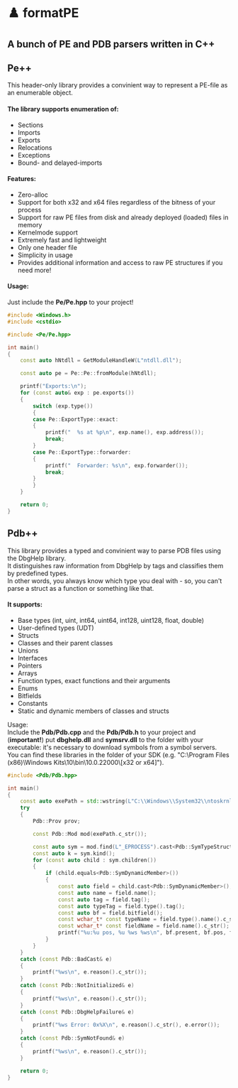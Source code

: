 # ♟️ format**PE**
## A bunch of PE and PDB parsers written in C++
## **Pe++**
This header-only library provides a convinient way to represent a PE-file as an enumerable object.  
#### The library supports enumeration of:
* Sections
* Imports
* Exports
* Relocations
* Exceptions
* Bound- and delayed-imports

#### Features:
* Zero-alloc
* Support for both x32 and x64 files regardless of the bitness of your process
* Support for raw PE files from disk and already deployed (loaded) files in memory
* Kernelmode support
* Extremely fast and lightweight
* Only one header file
* Simplicity in usage
* Provides additional information and access to raw PE structures if you need more!

#### Usage:
Just include the **Pe/Pe.hpp** to your project!
```cpp
#include <Windows.h>
#include <cstdio>

#include <Pe/Pe.hpp>

int main()
{
    const auto hNtdll = GetModuleHandleW(L"ntdll.dll");

    const auto pe = Pe::Pe::fromModule(hNtdll);

    printf("Exports:\n");
    for (const auto& exp : pe.exports())
    {
        switch (exp.type())
        {
        case Pe::ExportType::exact:
        {
            printf("  %s at %p\n", exp.name(), exp.address());
            break;
        }
        case Pe::ExportType::forwarder:
        {
            printf("  Forwarder: %s\n", exp.forwarder());
            break;
        }
        }
    }

    return 0;
}
```

## **Pdb++**
This library provides a typed and convinient way to parse PDB files using the DbgHelp library.  
It distinguishes raw information from DbgHelp by tags and classifies them by predefined types.  
In other words, you always know which type you deal with - so, you can't parse a struct as a function or something like that.  
#### It supports:
* Base types (int, uint, int64, uint64, int128, uint128, float, double)
* User-defined types (UDT)
* Structs
* Classes and their parent classes
* Unions
* Interfaces
* Pointers
* Arrays
* Function types, exact functions and their arguments
* Enums
* Bitfields
* Constants
* Static and dynamic members of classes and structs

Usage:  
Include the **Pdb/Pdb.cpp** and the **Pdb/Pdb.h** to your project and (**important!**) put **dbghelp.dll** and **symsrv.dll** to the folder with your executable: it's necessary to download symbols from a symbol servers.  
You can find these libraries in the folder of your SDK (e.g. "C:\Program Files (x86)\Windows Kits\10\bin\10.0.22000\\[x32 or x64]").
```cpp
#include <Pdb/Pdb.hpp>

int main()
{
    const auto exePath = std::wstring(L"C:\\Windows\\System32\\ntoskrnl.exe");
    try
    {
        Pdb::Prov prov;

        const Pdb::Mod mod(exePath.c_str());

        const auto sym = mod.find(L"_EPROCESS").cast<Pdb::SymTypeStruct>();
        const auto k = sym.kind();
        for (const auto child : sym.children())
        {
            if (child.equals<Pdb::SymDynamicMember>())
            {
                const auto field = child.cast<Pdb::SymDynamicMember>();
                const auto name = field.name();
                const auto tag = field.tag();
                const auto typeTag = field.type().tag();
                const auto bf = field.bitfield();
                const wchar_t* const typeName = field.type().name().c_str();
                const wchar_t* const fieldName = field.name().c_str();
                printf("%u:%u pos, %u %ws %ws\n", bf.present, bf.pos, field.offset(), typeName, fieldName);
            }
        }
    }
    catch (const Pdb::BadCast& e)
    {
        printf("%ws\n", e.reason().c_str());
    }
    catch (const Pdb::NotInitialized& e)
    {
        printf("%ws\n", e.reason().c_str());
    }
    catch (const Pdb::DbgHelpFailure& e)
    {
        printf("%ws Error: 0x%X\n", e.reason().c_str(), e.error());
    }
    catch (const Pdb::SymNotFound& e)
    {
        printf("%ws\n", e.reason().c_str());
    }

    return 0;
}
```

